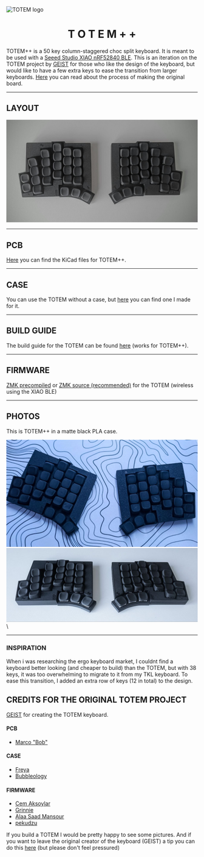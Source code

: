<picture align="center">
  <source media="(prefers-color-scheme: dark)" srcset="/docs/images/TOTEM_logo_dark.svg">
  <source media="(prefers-color-scheme: light)" srcset="/docs/images/TOTEM_logo_bright.svg">
  <img alt="TOTEM logo" src="/docs/images/TOTEM_logo_dark.svg">
</picture>

<h1 align="center">T O T E M  + +</h1>

TOTEM++ is a 50 key column-staggered choc split keyboard. It is meant to be used with a [Seeed Studio XIAO nRF52840 BLE](https://www.seeedstudio.com/Seeed-XIAO-BLE-nRF52840-p-5201.html). 
This is an iteration on the TOTEM project by [GEIST](https://github.com/GEIGEIGEIST/TOTEM/tree/main) for those who like the design of the keyboard, but would like to have a few extra keys to ease the transition from larger keyboards.
[Here](https://www.hackster.io/geist/totem-a-tiny-splitkeyboard-with-splay-cb2e43) you can read about the process of making the original board.

***

## LAYOUT

![TOTEM++ layout](/docs/images/++_layout.jpg)

***

## PCB

[Here](/PCB/) you can find the KiCad files for TOTEM++.

***

## CASE

You can use the TOTEM without a case, but [here](/case/) you can find one I made for it.

***

## BUILD GUIDE

The build guide for the TOTEM can be found [here](/docs/buildguide.md) (works for TOTEM++).

***

## FIRMWARE

[ZMK precompiled](/firmware/) or [ZMK source (recommended)](https://github.com/nxtrm/zmk-config) for the TOTEM (wireless using the XIAO BLE)

***


## PHOTOS

This is TOTEM++ in a matte black PLA case.

![TOTEM matte black](/docs/images/++_black.jpg)\
![TOTEM matte black](/docs/images/++_black_side.jpg)\


***


### INSPIRATION

When i was researching the ergo keyboard market, I couldnt find a keyboard better looking (and cheaper to build) than the TOTEM, but with 38 keys, it was too overwhelming to migrate to it from my TKL keyboard.
To ease this transition, I added an extra row of keys (12 in total) to the design.



## CREDITS FOR THE ORIGINAL TOTEM PROJECT

[GEIST](https://github.com/GEIGEIGEIST) for creating the TOTEM keyboard.

#### PCB
- [Marco "Bob"](https://github.com/GroooveBob)

#### CASE
- [Freya](https://github.com/freya-irl)
- [Bubbleology](https://github.com/bubbleology)

#### FIRMWARE
- [Cem Aksoylar](https://github.com/caksoylar)
- [Grinnie](https://github.com/regicidalplutophage)
- [Alaa Saad Mansour](https://github.com/AlaaSaadAbdo)
- [pekudzu](https://github.com/pekudzu)


If you build a TOTEM I would be pretty happy to see some pictures. And if you want to leave the original creator of the keyboard (GEIST) a tip you can do this [here](https://ko-fi.com/geigeigeist) (but please don't feel pressured)

